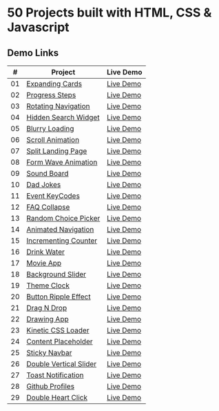 # 50 Projects built with HTML, CSS & Javascript

## Demo Links

| #   | Project                                                                                                              | Live Demo                                                                                             |
| --- | -------------------------------------------------------------------------------------------------------------------- | ----------------------------------------------------------------------------------------------------- |
| 01  | [Expanding Cards](https://github.com/aykutulis/50-projects-html-css-js/tree/master/01-expanding-cards)               | [Live Demo](https://aykutulis.github.io/50-projects-html-css-js/01-expanding-cards/index.html)        |
| 02  | [Progress Steps](https://github.com/aykutulis/50-projects-html-css-js/tree/master/02-progress-steps)                 | [Live Demo](https://aykutulis.github.io/50-projects-html-css-js/02-progress-steps/index.html)         |
| 03  | [Rotating Navigation](https://github.com/aykutulis/50-projects-html-css-js/tree/master/03-rotating-navigation)       | [Live Demo](https://aykutulis.github.io/50-projects-html-css-js/03-rotating-navigation/index.html)    |
| 04  | [Hidden Search Widget](https://github.com/aykutulis/50-projects-html-css-js/tree/master/04-hidden-search-widget)     | [Live Demo](https://aykutulis.github.io/50-projects-html-css-js/04-hidden-search-widget/index.html)   |
| 05  | [Blurry Loading](https://github.com/aykutulis/50-projects-html-css-js/tree/master/05-blurry-loading)                 | [Live Demo](https://aykutulis.github.io/50-projects-html-css-js/05-blurry-loading/index.html)         |
| 06  | [Scroll Animation](https://github.com/aykutulis/50-projects-html-css-js/tree/master/06-scroll-animation)             | [Live Demo](https://aykutulis.github.io/50-projects-html-css-js/06-scroll-animation/index.html)       |
| 07  | [Split Landing Page](https://github.com/aykutulis/50-projects-html-css-js/tree/master/07-split-landing-page)         | [Live Demo](https://aykutulis.github.io/50-projects-html-css-js/07-split-landing-page/index.html)     |
| 08  | [Form Wave Animation](https://github.com/aykutulis/50-projects-html-css-js/tree/master/08-form-wave-animation)       | [Live Demo](https://aykutulis.github.io/50-projects-html-css-js/08-form-wave-animation/index.html)    |
| 09  | [Sound Board](https://github.com/aykutulis/50-projects-html-css-js/tree/master/09-sound-board)                       | [Live Demo](https://aykutulis.github.io/50-projects-html-css-js/09-sound-board/index.html)            |
| 10  | [Dad Jokes](https://github.com/aykutulis/50-projects-html-css-js/tree/master/10-dad-jokes)                           | [Live Demo](https://aykutulis.github.io/50-projects-html-css-js/10-dad-jokes/index.html)              |
| 11  | [Event KeyCodes](https://github.com/aykutulis/50-projects-html-css-js/tree/master/11-event-key-codes)                | [Live Demo](https://aykutulis.github.io/50-projects-html-css-js/11-event-key-codes/index.html)        |
| 12  | [FAQ Collapse](https://github.com/aykutulis/50-projects-html-css-js/tree/master/12-faq-collapse)                     | [Live Demo](https://aykutulis.github.io/50-projects-html-css-js/12-faq-collapse/index.html)           |
| 13  | [Random Choice Picker](https://github.com/aykutulis/50-projects-html-css-js/tree/master/13-random-choice-picker)     | [Live Demo](https://aykutulis.github.io/50-projects-html-css-js/13-random-choice-picker/index.html)   |
| 14  | [Animated Navigation](https://github.com/aykutulis/50-projects-html-css-js/tree/master/14-animated-navigation)       | [Live Demo](https://aykutulis.github.io/50-projects-html-css-js/14-animated-navigation/index.html)    |
| 15  | [Incrementing Counter](https://github.com/aykutulis/50-projects-html-css-js/tree/master/15-incrementing-counter)     | [Live Demo](https://aykutulis.github.io/50-projects-html-css-js/15-incrementing-counter/index.html)   |
| 16  | [Drink Water](https://github.com/aykutulis/50-projects-html-css-js/tree/master/16-drink-water)                       | [Live Demo](https://aykutulis.github.io/50-projects-html-css-js/16-drink-water/index.html)            |
| 17  | [Movie App](https://github.com/aykutulis/50-projects-html-css-js/tree/master/17-movie-app)                           | [Live Demo](https://aykutulis.github.io/50-projects-html-css-js/17-movie-app/index.html)              |
| 18  | [Background Slider](https://github.com/aykutulis/50-projects-html-css-js/tree/master/18-background-slider)           | [Live Demo](https://aykutulis.github.io/50-projects-html-css-js/18-background-slider/index.html)      |
| 19  | [Theme Clock](https://github.com/aykutulis/50-projects-html-css-js/tree/master/19-theme-clock)                       | [Live Demo](https://aykutulis.github.io/50-projects-html-css-js/19-theme-clock/index.html)            |
| 20  | [Button Ripple Effect](https://github.com/aykutulis/50-projects-html-css-js/tree/master/20-button-ripple-effect)     | [Live Demo](https://aykutulis.github.io/50-projects-html-css-js/20-button-ripple-effect/index.html)   |
| 21  | [Drag N Drop](https://github.com/aykutulis/50-projects-html-css-js/tree/master/21-drag-n-drop)                       | [Live Demo](https://aykutulis.github.io/50-projects-html-css-js/21-drag-n-drop/index.html)            |
| 22  | [Drawing App](https://github.com/aykutulis/50-projects-html-css-js/tree/master/22-drawing-app)                       | [Live Demo](https://aykutulis.github.io/50-projects-html-css-js/22-drawing-app/index.html)            |
| 23  | [Kinetic CSS Loader](https://github.com/aykutulis/50-projects-html-css-js/tree/master/23-kinetic-css-loader)         | [Live Demo](https://aykutulis.github.io/50-projects-html-css-js/23-kinetic-css-loader/index.html)     |
| 24  | [Content Placeholder](https://github.com/aykutulis/50-projects-html-css-js/tree/master/24-content-placeholder)       | [Live Demo](https://aykutulis.github.io/50-projects-html-css-js/24-content-placeholder/index.html)    |
| 25  | [Sticky Navbar](https://github.com/aykutulis/50-projects-html-css-js/tree/master/25-sticky-navbar)                   | [Live Demo](https://aykutulis.github.io/50-projects-html-css-js/25-sticky-navbar/index.html)          |
| 26  | [Double Vertical Slider](https://github.com/aykutulis/50-projects-html-css-js/tree/master/26-double-vertical-slider) | [Live Demo](https://aykutulis.github.io/50-projects-html-css-js/26-double-vertical-slider/index.html) |
| 27  | [Toast Notification](https://github.com/aykutulis/50-projects-html-css-js/tree/master/27-toast-notification)         | [Live Demo](https://aykutulis.github.io/50-projects-html-css-js/27-toast-notification/index.html)     |
| 28  | [Github Profiles](https://github.com/aykutulis/50-projects-html-css-js/tree/master/28-github-profiles)               | [Live Demo](https://aykutulis.github.io/50-projects-html-css-js/28-github-profiles/index.html)        |
| 29  | [Double Heart Click](https://github.com/aykutulis/50-projects-html-css-js/tree/master/29-double-heart-click)         | [Live Demo](https://aykutulis.github.io/50-projects-html-css-js/29-double-heart-click/index.html)     |

